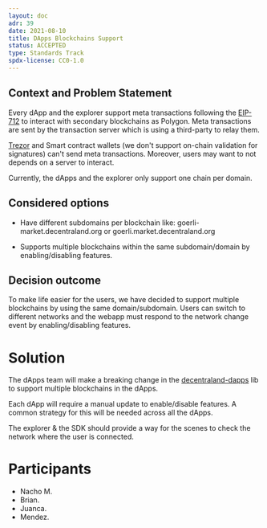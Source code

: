 ```yaml
---
layout: doc
adr: 39
date: 2021-08-10
title: DApps Blockchains Support
status: ACCEPTED
type: Standards Track
spdx-license: CC0-1.0
---
```


## Context and Problem Statement

Every dApp and the explorer support meta transactions following the [EIP-712](https://eips.ethereum.org/EIPS/eip-712) to interact with secondary blockchains as Polygon. Meta transactions are sent by the transaction server which is using a third-party to relay them.

[Trezor](https://github.com/trezor/trezor-firmware/pull/1568) and Smart contract wallets (we don't support on-chain validation for signatures) can't send meta transactions. Moreover, users may want to not depends on a server to interact.

Currently, the dApps and the explorer only support one chain per domain.

## Considered options

- Have different subdomains per blockchain like: goerli-market.decentraland.org or goerli.market.decentraland.org

- Supports multiple blockchains within the same subdomain/domain by enabling/disabling features.

## Decision outcome

To make life easier for the users, we have decided to support multiple blockchains by using the same domain/subdomain. Users can switch to different networks and the webapp must respond to the network change event by enabling/disabling features.

# Solution

The dApps team will make a breaking change in the [decentraland-dapps](https://github.com/decentraland/decentraland-dapps) lib to support multiple blockchains in the dApps.

Each dApp will require a manual update to enable/disable features. A common strategy for this will be needed across all the dApps.

The explorer & the SDK should provide a way for the scenes to check the network where the user is connected.

# Participants

- Nacho M.
- Brian.
- Juanca.
- Mendez.
